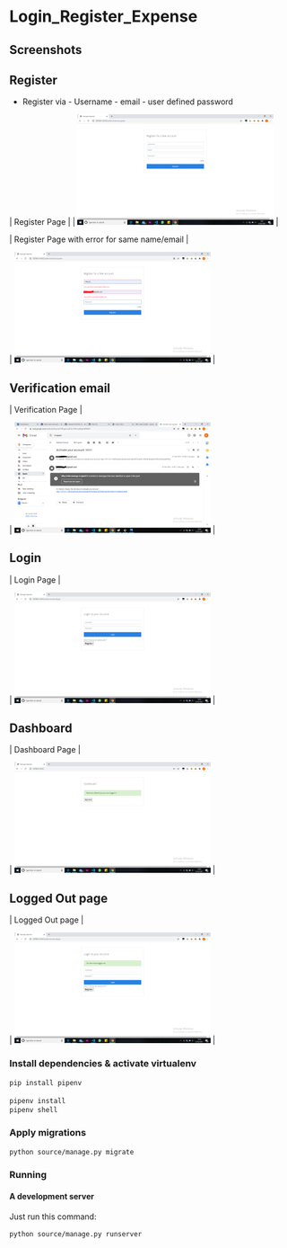 # Login_Register_Expense

## Screenshots

## Register 

- Register via
      - Username
      - email
      - user defined password
      
| Register Page |
| <img src="./screenshots/Screenshot (777).png" width="350"> |

| Register Page with error for same name/email |

| <img src="./screenshots/Screenshot (778).png" width="350"> |


## Verification email

| Verification Page |

| <img src="./screenshots/Screenshot (783).png" width="350"> |


## Login

| Login Page |

| <img src="./screenshots/Screenshot (779).png" width="350"> |

## Dashboard

| Dashboard Page |

| <img src="./screenshots/Screenshot (781).png" width="350"> |

## Logged Out page

| Logged Out page |

| <img src="./screenshots/Screenshot (782).png" width="350"> |







### Install dependencies & activate virtualenv

```
pip install pipenv

pipenv install
pipenv shell
```

### Apply migrations

```
python source/manage.py migrate
```


### Running

#### A development server

Just run this command:

```
python source/manage.py runserver
```
